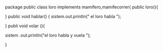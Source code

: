 package
public class loro implements mamifero,mamifecorrer{
public loro(){

}
public void hablar() {
sistem.out.println(" el loro habla ");

}
publi void volar (){

sistem .out.println("el loro habla y vuela ");


}


